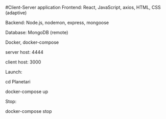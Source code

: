 #Client-Server application
Frontend: React, JavaScript, axios, HTML, CSS (adaptive) 

Backend: Node.js, nodemon, express, mongoose

Database: MongoDB (remote)

Docker, docker-compose



server host: 4444

client host: 3000


Launch:

cd Planetari

docker-compose up

Stop:

docker-compose stop